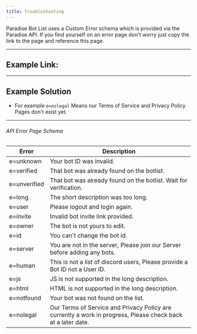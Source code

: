 ```yaml
---
title: Troubleshooting
---
```


Paradise Bot List uses a Custom Error schema which is provided via the Paradise API. If you find yourself on an error page don't worry just copy the link to the page and reference this page.

---

## Example Link:

<Route method="ERROR" path="/error/?e={error}" />

---

## Example Solution
* For example `e=nolegal` Means our Terms of Service and Privacy Policy Pages don't exist yet.

---

###### API Error Page Schema
| Error      | Description 
|--------------|----------|
e=unknown | Your bot ID was invalid.
e=verified | That bot was already found on the botlist.
e=unverified | That bot was already found on the botlist. Wait for verification.
e=long | The short description was too long.
e=user | Please logout and login again.
e=invite | Invalid bot invite link provided.
e=owner | The bot is not yours to edit.
e=id | You can't change the bot id.
e=server | You are not in the server, Please join our Server before adding any bots.
e=human | This is not a list of discord users, Please provide a Bot ID not a User ID.
e=js | JS is not supported in the long description.
e=html | HTML is not supported in the long description.
e=notfound | Your bot was not found on the list.
e=nolegal | Our Terms of Service and Privacy Policy are currently a work in progress, Please check back at a later date.
